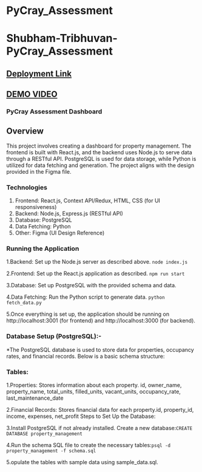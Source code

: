 # PyCray_Assessment

# Shubham-Tribhuvan-PyCray_Assessment

## [Deployment Link](https://py-cray-assessment.vercel.app)

## [DEMO VIDEO](https://www.loom.com/share/11d495a6ab714056af06b31caa0a1444?sid=9734f4b2-6978-4790-9ea6-4b5687b46683)

### PyCray Assessment Dashboard

## Overview

This project involves creating a dashboard for property management. The frontend is built with React.js, and the backend uses Node.js to serve data through a RESTful API. PostgreSQL is used for data storage, while Python is utilized for data fetching and generation. The project aligns with the design provided in the Figma file.


### Technologies

1) Frontend: React.js, Context API/Redux, HTML, CSS (for UI responsiveness)
2) Backend: Node.js, Express.js (RESTful API)
3) Database: PostgreSQL
4) Data Fetching: Python
5) Other: Figma (UI Design Reference)

### Running the Application
 1.Backend: Set up the Node.js server as described above. 
`node index.js`

 2.Frontend: Set up the React.js application as described. 
 `npm run start`
 
3.Database: Set up PostgreSQL with the provided schema and data. 

4.Data Fetching: Run the Python script to generate data. 
`python fetch_data.py `

5.Once everything is set up, the application should be running on http://localhost:3001 (for frontend) and http://localhost:3000 (for backend).



### Database Setup (PostgreSQL):-

*The PostgreSQL database is used to store data for properties, occupancy rates, and financial records. Below is a basic schema structure:

### Tables:

1.Properties: Stores information about each property.
id, owner_name, property_name, total_units, filled_units, vacant_units, occupancy_rate, last_maintenance_date

2.Financial Records: Stores financial data for each property.id, property_id, income, expenses, net_profit
Steps to Set Up the Database:

3.Install PostgreSQL if not already installed.
Create a new database:`CREATE DATABASE property_management`

4.Run the schema SQL file to create the necessary tables:`psql -d property_management -f schema.sql`

5.opulate the tables with sample data using sample_data.sql.

